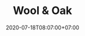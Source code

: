 ---
title     : "Wool &amp; Oak"
thumbnail : "wool-and-oak"
address   : "https://woolandoak.com"
sitemap   : false
date      : 2020-07-18T08:07:00+07:00
---